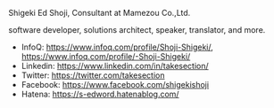 Shigeki Ed Shoji, Consultant at Mamezou Co.,Ltd.

software developer, solutions architect, speaker, translator, and more.

* InfoQ: https://www.infoq.com/profile/Shoji-Shigeki/, https://www.infoq.com/profile/-Shoji-Shigeki/
* Linkedin: https://www.linkedin.com/in/takesection/
* Twitter: https://twitter.com/takesection
* Facebook: https://www.facebook.com/shigekishoji
* Hatena: https://s-edword.hatenablog.com/

